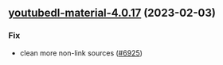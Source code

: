 

## [youtubedl-material-4.0.17](https://github.com/truecharts/charts/compare/youtubedl-material-4.0.16...youtubedl-material-4.0.17) (2023-02-03)

### Fix

-  clean more non-link sources ([#6925](https://github.com/truecharts/charts/issues/6925))
  
  